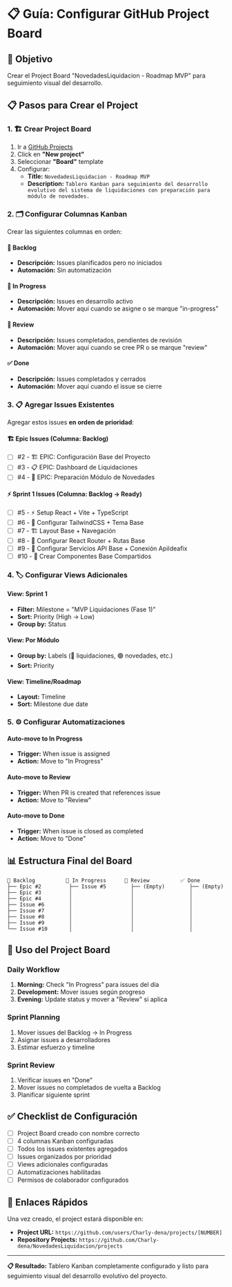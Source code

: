 # 📋 Guía: Configurar GitHub Project Board

## 🎯 Objetivo
Crear el Project Board "NovedadesLiquidacion - Roadmap MVP" para seguimiento visual del desarrollo.

## 📋 Pasos para Crear el Project

### 1. 🏗️ Crear Project Board
1. Ir a [GitHub Projects](https://github.com/Charly-dena/NovedadesLiquidacion/projects)
2. Click en **"New project"**
3. Seleccionar **"Board"** template
4. Configurar:
   - **Title:** `NovedadesLiquidacion - Roadmap MVP`
   - **Description:** `Tablero Kanban para seguimiento del desarrollo evolutivo del sistema de liquidaciones con preparación para módulo de novedades.`

### 2. 🗂️ Configurar Columnas Kanban

Crear las siguientes columnas en orden:

#### 📝 **Backlog**
- **Descripción:** Issues planificados pero no iniciados
- **Automación:** Sin automatización

#### 🔄 **In Progress** 
- **Descripción:** Issues en desarrollo activo
- **Automación:** Mover aquí cuando se asigne o se marque "in-progress"

#### 👀 **Review**
- **Descripción:** Issues completados, pendientes de revisión
- **Automación:** Mover aquí cuando se cree PR o se marque "review"

#### ✅ **Done**
- **Descripción:** Issues completados y cerrados
- **Automación:** Mover aquí cuando el issue se cierre

### 3. 📋 Agregar Issues Existentes

Agregar estos issues **en orden de prioridad**:

#### 🏗️ **Epic Issues** (Columna: Backlog)
- [ ] #2 - 🏗️ EPIC: Configuración Base del Proyecto
- [ ] #3 - 📋 EPIC: Dashboard de Liquidaciones  
- [ ] #4 - 🔮 EPIC: Preparación Módulo de Novedades

#### ⚡ **Sprint 1 Issues** (Columna: Backlog → Ready)
- [ ] #5 - ⚡ Setup React + Vite + TypeScript
- [ ] #6 - 🎨 Configurar TailwindCSS + Tema Base
- [ ] #7 - 🏗️ Layout Base + Navegación
- [ ] #8 - 🧭 Configurar React Router + Rutas Base
- [ ] #9 - 🔗 Configurar Servicios API Base + Conexión ApiIdeafix
- [ ] #10 - 🧩 Crear Componentes Base Compartidos

### 4. 🏷️ Configurar Views Adicionales

#### **View: Sprint 1**
- **Filter:** Milestone = "MVP Liquidaciones (Fase 1)"
- **Sort:** Priority (High → Low)
- **Group by:** Status

#### **View: Por Módulo**  
- **Group by:** Labels (🔵 liquidaciones, 🟢 novedades, etc.)
- **Sort:** Priority

#### **View: Timeline/Roadmap**
- **Layout:** Timeline
- **Sort:** Milestone due date

### 5. ⚙️ Configurar Automatizaciones

#### **Auto-move to In Progress**
- **Trigger:** When issue is assigned  
- **Action:** Move to "In Progress"

#### **Auto-move to Review**
- **Trigger:** When PR is created that references issue
- **Action:** Move to "Review"

#### **Auto-move to Done**
- **Trigger:** When issue is closed as completed
- **Action:** Move to "Done"

## 📊 Estructura Final del Board

```
📝 Backlog          🔄 In Progress      👀 Review          ✅ Done
├── Epic #2         ├── Issue #5        ├── (Empty)        ├── (Empty)
├── Epic #3         │                   │                  │
├── Epic #4         │                   │                  │
├── Issue #6        │                   │                  │
├── Issue #7        │                   │                  │
├── Issue #8        │                   │                  │  
├── Issue #9        │                   │                  │
└── Issue #10       │                   │                  │
```

## 🎯 Uso del Project Board

### **Daily Workflow**
1. **Morning:** Check "In Progress" para issues del día
2. **Development:** Mover issues según progreso
3. **Evening:** Update status y mover a "Review" si aplica

### **Sprint Planning**
1. Mover issues del Backlog → In Progress
2. Asignar issues a desarrolladores  
3. Estimar esfuerzo y timeline

### **Sprint Review**
1. Verificar issues en "Done"
2. Mover issues no completados de vuelta a Backlog
3. Planificar siguiente sprint

## ✅ Checklist de Configuración

- [ ] Project Board creado con nombre correcto
- [ ] 4 columnas Kanban configuradas
- [ ] Todos los issues existentes agregados
- [ ] Issues organizados por prioridad
- [ ] Views adicionales configuradas
- [ ] Automatizaciones habilitadas
- [ ] Permisos de colaborador configurados

## 🔗 Enlaces Rápidos

Una vez creado, el project estará disponible en:
- **Project URL:** `https://github.com/users/Charly-dena/projects/[NUMBER]`
- **Repository Projects:** `https://github.com/Charly-dena/NovedadesLiquidacion/projects`

---

**📋 Resultado:** Tablero Kanban completamente configurado y listo para seguimiento visual del desarrollo evolutivo del proyecto.